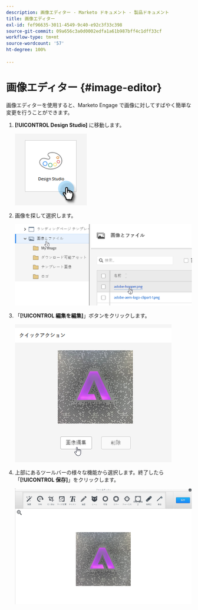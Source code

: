 ```yaml
---
description: 画像エディター - Marketo ドキュメント - 製品ドキュメント
title: 画像エディター
exl-id: fef96635-3011-4549-9c40-e92c3f33c398
source-git-commit: 09a656c3a0d0002edfa1a61b987bff4c1dff33cf
workflow-type: tm+mt
source-wordcount: '57'
ht-degree: 100%

---
```


# 画像エディター {#image-editor}

画像エディターを使用すると、Marketo Engage で画像に対してすばやく簡単な変更を行うことができます。

1. **[!UICONTROL Design Studio]** に移動します。

   ![](assets/image-editor-1.png)

1. 画像を探して選択します。

   ![](assets/image-editor-2.png)

1. 「**[!UICONTROL 編集を編集]**」ボタンをクリックします。

   ![](assets/image-editor-3.png)

1. 上部にあるツールバーの様々な機能から選択します。終了したら「**[!UICONTROL 保存]**」をクリックします。

   ![](assets/image-editor-4.png)
